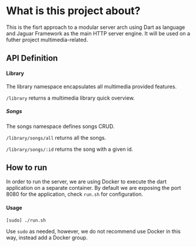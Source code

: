 # What is this project about?
This is the fisrt approach to a modular server arch using Dart as language and Jaguar Framework as the main HTTP server engine. It will be used on a futher project multimedia-related.

## API Definition

#### Library
The library namespace encapsulates all multimedia provided features.

`/library` returns a multimedia library quick overview.

##### Songs
The songs namespace defines songs CRUD.

`/library/songs/all` 
returns all the songs.

`/library/songs/:id` 
returns the song with a given id.

## How to run 

In order to run the server, we are using Docker to execute the dart application on a separate container. By default we are exposing the port 8080 for the application, check `run.sh` for configuration. 

#### Usage 

```bash
[sudo] ./run.sh
```
Use `sudo` as needed, however, we do not recommend use Docker in this way, instead add a Docker group.